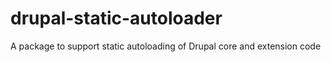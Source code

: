 # drupal-static-autoloader
A package to support static autoloading of Drupal core and extension code
